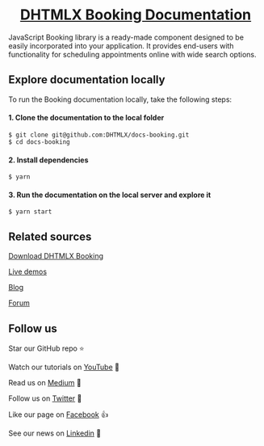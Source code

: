 <h1 align="center"><a href="https://docs-next.dhtmlx.com/booking/">DHTMLX Booking Documentation</a></h1>

JavaScript Booking library is a ready-made component designed to be easily incorporated into your application. It provides end-users with functionality for scheduling appointments online with wide search options. 

## Explore documentation locally

To run the Booking documentation locally, take the following steps:

#### 1. Clone the documentation to the local folder

```
$ git clone git@github.com:DHTMLX/docs-booking.git
$ cd docs-booking
```

#### 2. Install dependencies

```
$ yarn
```

#### 3. Run the documentation on the local server and explore it

```
$ yarn start
```

## Related sources

[Download DHTMLX Booking](https://dhtmlx.com/docs/products/dhtmlxBooking/download.shtml)

[Live demos](https://snippet.dhtmlx.com/)

[Blog](https://dhtmlx.com/blog/)

[Forum](https://forum.dhtmlx.com/)

## Follow us

Star our GitHub repo :star:

Watch our tutorials on [YouTube](https://www.youtube.com/user/dhtmlx/videos) :eyes:

Read us on [Medium](https://medium.com/@dhtmlx) :newspaper:

Follow us on [Twitter](https://twitter.com/dhtmlx) :feet:

Like our page on [Facebook](https://www.facebook.com/dhtmlx/) :thumbsup:

See our news on [Linkedin](https://www.linkedin.com/groups/3345009/) :mega:
